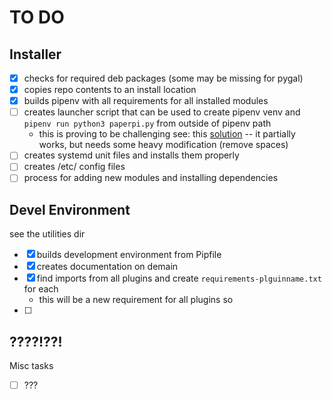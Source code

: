 # TO DO

## Installer
* [x] checks for required deb packages (some may be missing for pygal)
* [x] copies repo contents to an install location
* [x] builds pipenv with all requirements for all installed modules
* [ ] creates launcher script that can be used to create pipenv venv and `pipenv run python3 paperpi.py` from outside of pipenv path
    - this is proving to be challenging see: this [solution](https://titanwolf.org/Network/Articles/Article?AID=41470348-ec29-40b8-9068-e19d4656137a) -- it partially works, but needs some heavy modification (remove spaces)
* [ ] creates systemd unit files and installs them properly
* [ ] creates /etc/ config files
* [ ] process for adding new modules and installing dependencies

## Devel Environment
see the utilities dir

* [x] builds development environment from Pipfile
* [x] creates documentation on demain 
* [x] find imports from all plugins and create `requirements-plguinname.txt` for each
    - this will be a new requirement for all plugins so
* [ ] 

## ????!??!
Misc tasks
* [ ] ???

    